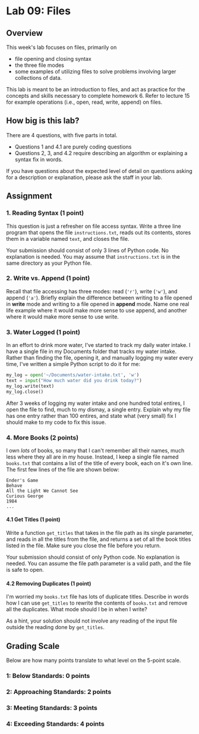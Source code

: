 # Lab 09: Files

## Overview

This week's lab focuses on files, primarily on

- file opening and closing syntax
- the three file modes
- some examples of utilizing files to solve problems involving larger collections of data.

This lab is meant to be an introduction to files, and act as practice for the concepts and skills necessary to complete homework 6. Refer to lecture 15 for example operations (i.e., open, read, write, append) on files.

## How big is this lab?

There are 4 questions, with five parts in total.

- Questions 1 and 4.1 are purely coding questions
- Questions 2, 3, and 4.2 require describing an algorithm or explaining a syntax fix in words.

If you have questions about the expected level of detail on questions asking for a description or explanation, please ask the staff in your lab.

## Assignment

### 1. Reading Syntax (1 point)

This question is just a refresher on file access syntax. Write a three line program that opens the file `instructions.txt`, reads out its contents, stores them in a variable named `text`, and closes the file.

Your submission should consist of only 3 lines of Python code. No explanation is needed. You may assume that `instructions.txt` is in the same directory as your Python file.

### 2. Write vs. Append (1 point)

Recall that file accessing has three modes: read (`'r'`), write (`'w'`), and append (`'a'`). Briefly explain the difference between writing to a file opened in **write** mode and writing to a file opened in **append** mode. Name one real life example where it would make more sense to use append, and another where it would make more sense to use write.

### 3. Water Logged (1 point)

In an effort to drink more water, I've started to track my daily water intake. I have a single file in my Documents folder that tracks my water intake. Rather than finding the file, opening it, and manually logging my water every time, I've written a simple Python script to do it for me:

```py
my_log = open('~/Documents/water-intake.txt', 'w')
text = input("How much water did you drink today?")
my_log.write(text)
my_log.close()
```

After 3 weeks of logging my water intake and one hundred total entires, I open the file to find, much to my dismay, a single entry. Explain why my file has one entry rather than 100 entires, and state what (very small) fix I should make to my code to fix this issue.

### 4. More Books (2 points)

I own *lots* of books, so many that I can't remember all their names, much less where they all are in my house. Instead, I keep a single file named `books.txt` that contains a list of the title of every book, each on it's own line. The first few lines of the file are shown below:

```plaintext
Ender's Game
Behave
All the Light We Cannot See
Curious George
1984
...
```

#### 4.1 Get Titles (1 point)

Write a function `get_titles` that takes in the file path as its single parameter, and reads in all the titles from the file, and returns a set of all the book titles listed in the file. Make sure you close the file before you return.

Your submission should consist of only Python code. No explanation is needed. You can assume the file path parameter is a valid path, and the file is safe to open.

#### 4.2 Removing Duplicates (1 point)

I'm worried my `books.txt` file has lots of duplicate titles. Describe in words how I can use `get_titles` to rewrite the contents of `books.txt` and remove all the duplicates. What mode should I be in when I write?

As a hint, your solution should not involve any reading of the input file outside the reading done by `get_titles`.

## Grading Scale

Below are how many points translate to what level on the 5-point scale.

### 1: Below Standards: 0 points

### 2: Approaching Standards: 2 points

### 3: Meeting Standards: 3 points

### 4: Exceeding Standards: 4 points
